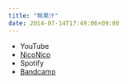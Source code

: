 ```yaml
---
title: "無果汁"
date: 2014-07-14T17:49:06+09:00
---
```


- YouTube
- [NicoNico](https://nico.ms/sm24002638)
- Spotify
- [Bandcamp](https://mikirihasshap.bandcamp.com/track/--40)

